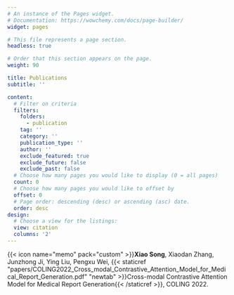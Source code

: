 ```yaml
---
# An instance of the Pages widget.
# Documentation: https://wowchemy.com/docs/page-builder/
widget: pages

# This file represents a page section.
headless: true

# Order that this section appears on the page.
weight: 90

title: Publications
subtitle: ''

content:
  # Filter on criteria
  filters:
    folders:
      - publication
    tag: ''
    category: ''
    publication_type: ''
    author: ''
    exclude_featured: true
    exclude_future: false
    exclude_past: false
  # Choose how many pages you would like to display (0 = all pages)
  count: 0
  # Choose how many pages you would like to offset by
  offset: 0
  # Page order: descending (desc) or ascending (asc) date.
  order: desc
design:
  # Choose a view for the listings:
  view: citation
  columns: '2'
---
```

<!-- 
{{% callout note %}}
Quickly discover relevant content by [filtering publications](./publication/).
{{% /callout %}} -->

{{< icon name="memo" pack="custom" >}}<strong>Xiao Song</strong>, Xiaodan Zhang, Junzhong Ji, Ying Liu, Pengxu Wei, {{< staticref "papers/COLING2022_Cross_modal_Contrastive_Attention_Model_for_Medical_Report_Generation.pdf" "newtab" >}}Cross-modal Contrastive Attention Model for Medical Report Generation{{< /staticref >}}, COLING 2022.
